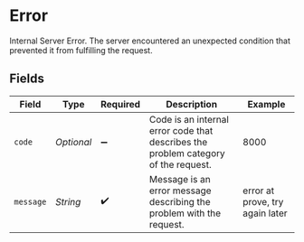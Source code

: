 # Error

Internal Server Error. The server encountered an unexpected condition that prevented it from fulfilling the request.


## Fields

| Field                                                                              | Type                                                                               | Required                                                                           | Description                                                                        | Example                                                                            |
| ---------------------------------------------------------------------------------- | ---------------------------------------------------------------------------------- | ---------------------------------------------------------------------------------- | ---------------------------------------------------------------------------------- | ---------------------------------------------------------------------------------- |
| `code`                                                                             | *Optional<Long>*                                                                   | :heavy_minus_sign:                                                                 | Code is an internal error code that describes the problem category of the request. | 8000                                                                               |
| `message`                                                                          | *String*                                                                           | :heavy_check_mark:                                                                 | Message is an error message describing the problem with the request.               | error at prove, try again later                                                    |